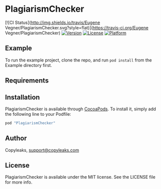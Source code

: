 # PlagiarismChecker

[![CI Status](http://img.shields.io/travis/Eugene Vegner/PlagiarismChecker.svg?style=flat)](https://travis-ci.org/Eugene Vegner/PlagiarismChecker)
[![Version](https://img.shields.io/cocoapods/v/PlagiarismChecker.svg?style=flat)](http://cocoapods.org/pods/PlagiarismChecker)
[![License](https://img.shields.io/cocoapods/l/PlagiarismChecker.svg?style=flat)](http://cocoapods.org/pods/PlagiarismChecker)
[![Platform](https://img.shields.io/cocoapods/p/PlagiarismChecker.svg?style=flat)](http://cocoapods.org/pods/PlagiarismChecker)

## Example

To run the example project, clone the repo, and run `pod install` from the Example directory first.

## Requirements

## Installation

PlagiarismChecker is available through [CocoaPods](http://cocoapods.org). To install
it, simply add the following line to your Podfile:

```ruby
pod "PlagiarismChecker"
```

## Author

Copyleaks, support@copyleaks.com

## License

PlagiarismChecker is available under the MIT license. See the LICENSE file for more info.
